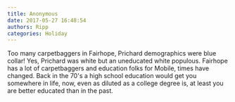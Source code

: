 ```yaml
---
title: Anonymous
date: 2017-05-27 16:48:54
authors: Ripp
categories: Holiday
---
```


 Too many carpetbaggers in Fairhope, Prichard demographics were blue collar! Yes, Prichard was white but an uneducated white populous. Fairhope has a lot of carpetbaggers and education folks for Mobile, times have changed. Back in the 70's a high school education would get you somewhere in life, now, even as diluted as a college degree is, at least you are better educated than in the past.